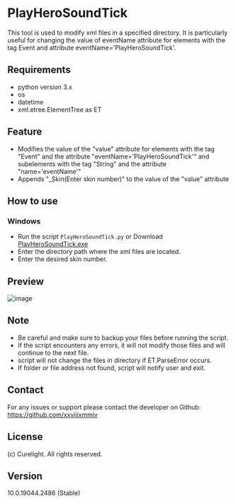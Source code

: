 # PlayHeroSoundTick
 
This tool is used to modify xml files in a specified directory. It is particularly useful for changing the value of eventName attribute for elements with the tag Event and attribute eventName='PlayHeroSoundTick'.

## Requirements

* python version 3.x
* os
* datetime
* xml.etree.ElementTree as ET

## Feature

* Modifies the value of the "value" attribute for elements with the tag "Event" and the attribute "eventName='PlayHeroSoundTick'" and subelements with the tag "String" and the attribute "name='eventName'"
* Appends "_Skin(Enter skin number)" to the value of the "value" attribute

## How to use

### Windows

* Run the script `PlayHeroSoundTick.py` or Download [PlayHeroSoundTick.exe](https://github.com/xxviiixmmiv/PlayHeroSoundTick/releases/download/stable-releases/PlayHeroSoundTick.exe)
* Enter the directory path where the xml files are located.
* Enter the desired skin number.

## Preview

![image](https://cdn.discordapp.com/attachments/1064379069313060864/1064387676603691028/playherosoundtick.png)

## Note

* Be careful and make sure to backup your files before running the script.
* If the script encounters any errors, it will not modify those files and will continue to the next file.
* script will not change the files in directory if ET.ParseError occurs.
* If folder or file address not found, script will notify user and exit.

## Contact

For any issues or support please contact the developer on Github: https://github.com/xxviiixmmiv

## License

(c) Curelight. All rights reserved.

## Version
10.0.19044.2486 (Stable)